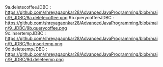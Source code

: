 9a.deletecoffeeJDBC : https://github.com/shreyagaonkar28/AdvancedJavaProgramming/blob/main/9_JDBC/9a.deletecoffee.png
9b.querycoffeeJDBC  :  https://github.com/shreyagaonkar28/AdvancedJavaProgramming/blob/main/9_JDBC/9b.querycoffee.png                       
9c.insertempJDBC    : https://github.com/shreyagaonkar28/AdvancedJavaProgramming/blob/main/9_JDBC/9c.insertemp.png   
9d.deleteempJDBC    : https://github.com/shreyagaonkar28/AdvancedJavaProgramming/blob/main/9_JDBC/9d.deleteemp.png   
